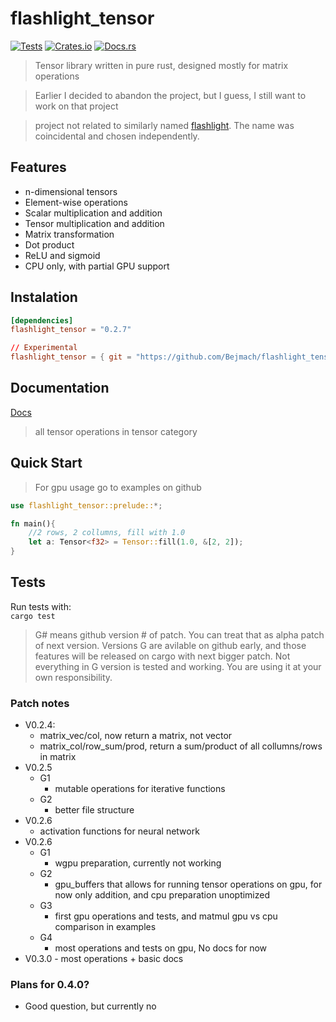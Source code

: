# flashlight_tensor

[![Tests](https://github.com/Bejmach/flashlight_tensor/actions/workflows/rust.yml/badge.svg?event=push)](https://github.com/Bejmach/flashlight_tensor/actions/workflows/rust.yml)
[![Crates.io](https://img.shields.io/crates/v/flashlight_tensor.svg)](https://crates.io/crates/flashlight_tensor)
[![Docs.rs](https://docs.rs/flashlight_tensor/badge.svg)](https://docs.rs/flashlight_tensor)

> Tensor library written in pure rust, designed mostly for matrix operations  

> Earlier I decided to abandon the project, but I guess, I still want to work on that project

> project not related to similarly named [flashlight](https://github.com/flashlight/flashlight). The name was coincidental and chosen independently.

## Features
- n-dimensional tensors
- Element-wise operations
- Scalar multiplication and addition
- Tensor multiplication and addition
- Matrix transformation
- Dot product
- ReLU and sigmoid
- CPU only, with partial GPU support

## Instalation
```toml
[dependencies]
flashlight_tensor = "0.2.7"

// Experimental
flashlight_tensor = { git = "https://github.com/Bejmach/flashlight_tensor"}
```

## Documentation

[Docs](https://docs.rs/flashlight_tensor/latest/flashlight_tensor/)  
> all tensor operations in tensor category

## Quick Start
> For gpu usage go to examples on github
```rust
use flashlight_tensor::prelude::*;

fn main(){
    //2 rows, 2 collumns, fill with 1.0
    let a: Tensor<f32> = Tensor::fill(1.0, &[2, 2]);
}
```

## Tests
Run tests with:  
``cargo test``


> G# means github version # of patch. You can treat that as alpha patch of next version. Versions G are avilable on github early, and those features will be released on cargo with next bigger patch.
> Not everything in G version is tested and working. You are using it at your own responsibility.
### Patch notes
- V0.2.4:
  - matrix_vec/col, now return a matrix, not vector
  - matrix_col/row_sum/prod, return a sum/product of all collumns/rows in matrix
- V0.2.5
  - G1
    - mutable operations for iterative functions
  - G2
    - better file structure
- V0.2.6
  - activation functions for neural network
- V0.2.6
  - G1
    - wgpu preparation, currently not working
  - G2
    - gpu_buffers that allows for running tensor operations on gpu, for now only addition, and cpu preparation unoptimized
  - G3
    - first gpu operations and tests, and matmul gpu vs cpu comparison in examples
  - G4
    - most operations and tests on gpu, No docs for now
- V0.3.0 - most operations + basic docs

### Plans for 0.4.0?
- Good question, but currently no
